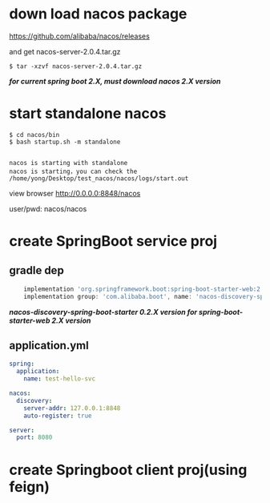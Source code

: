 # down load nacos package

https://github.com/alibaba/nacos/releases

and get nacos-server-2.0.4.tar.gz

~~~shell
$ tar -xzvf nacos-server-2.0.4.tar.gz
~~~

***for current spring boot 2.X, must download nacos 2.X version***

# start standalone nacos

~~~shell
$ cd nacos/bin
$ bash startup.sh -m standalone


nacos is starting with standalone
nacos is starting，you can check the /home/yong/Desktop/test_nacos/nacos/logs/start.out

~~~

view browser http://0.0.0.0:8848/nacos

user/pwd: nacos/nacos

# create SpringBoot service proj

## gradle dep

~~~groovy
    implementation 'org.springframework.boot:spring-boot-starter-web:2.6.4'
    implementation group: 'com.alibaba.boot', name: 'nacos-discovery-spring-boot-starter', version: '0.2.10'
~~~

***nacos-discovery-spring-boot-starter 0.2.X version for spring-boot-starter-web 2.X version***

## application.yml

~~~yaml
spring:
  application:
    name: test-hello-svc

nacos:
  discovery:
    server-addr: 127.0.0.1:8848
    auto-register: true

server:
  port: 8080
~~~

# create Springboot client proj(using feign)






